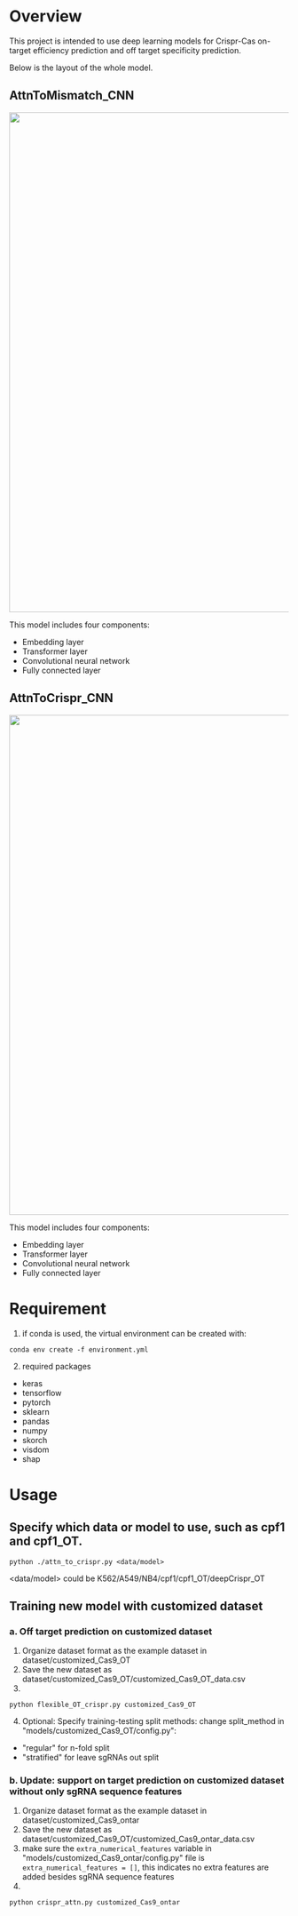 # Overview

This project is intended to use deep learning models for Crispr-Cas on-target efficiency prediction and off target specificity prediction.

Below is the layout of the whole model.

## AttnToMismatch_CNN

<p align="center">
  <img src="pictures/New_attnToMismatch_CNN.png" width="900"/>
</p>

This model includes four components: 
* Embedding layer
* Transformer layer
* Convolutional neural network
* Fully connected layer

## AttnToCrispr_CNN

<p align="center">
  <img src="pictures/AttnToCrispr_CNN.png" width="900"/>
</p>

This model includes four components: 
* Embedding layer
* Transformer layer
* Convolutional neural network
* Fully connected layer

# Requirement
1. if conda is used, the virtual environment can be created with:
```
conda env create -f environment.yml
```
2. required packages
* keras
* tensorflow
* pytorch
* sklearn
* pandas
* numpy
* skorch
* visdom
* shap

# Usage
## Specify which data or model to use, such as cpf1 and cpf1_OT.

```
python ./attn_to_crispr.py <data/model>
```
<data/model> could be K562/A549/NB4/cpf1/cpf1_OT/deepCrispr_OT

## Training new model with customized dataset
### a. Off target prediction on customized dataset
1. Organize dataset format as the example dataset in dataset/customized_Cas9_OT
2. Save the new dataset as dataset/customized_Cas9_OT/customized_Cas9_OT_data.csv
3. 
```
python flexible_OT_crispr.py customized_Cas9_OT
```
4. Optional:
Specify training-testing split methods:
change split_method in "models/customized_Cas9_OT/config.py":
* "regular" for n-fold split
* "stratified" for leave sgRNAs out split

### b. Update: support on target prediction on customized dataset without only sgRNA sequence features
1. Organize dataset format as the example dataset in dataset/customized_Cas9_ontar
2. Save the new dataset as dataset/customized_Cas9_OT/customized_Cas9_ontar_data.csv
3. make sure the ```extra_numerical_features``` variable in "models/customized_Cas9_ontar/config.py" file is ```extra_numerical_features = []```, this indicates no extra features are added besides sgRNA sequence features
4.
```
python crispr_attn.py customized_Cas9_ontar
```
